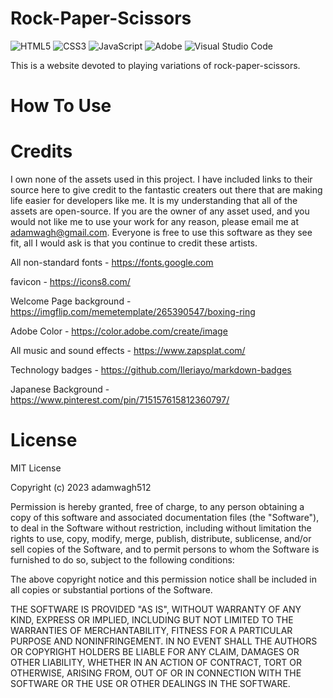 # Rock-Paper-Scissors
![HTML5](https://img.shields.io/badge/html5-%23E34F26.svg?style=for-the-badge&logo=html5&logoColor=white)
![CSS3](https://img.shields.io/badge/css3-%231572B6.svg?style=for-the-badge&logo=css3&logoColor=white)
![JavaScript](https://img.shields.io/badge/javascript-%23323330.svg?style=for-the-badge&logo=javascript&logoColor=%23F7DF1E)
![Adobe](https://img.shields.io/badge/adobe-%23FF0000.svg?style=for-the-badge&logo=adobe&logoColor=white)
![Visual Studio Code](https://img.shields.io/badge/Visual%20Studio%20Code-0078d7.svg?style=for-the-badge&logo=visual-studio-code&logoColor=white)


This is a website devoted to playing variations of rock-paper-scissors.

# How To Use

# Credits
I own none of the assets used in this project. I have included links to their source here to give credit to the fantastic creaters out there that are making life easier for developers like me. It is my understanding that all of the assets are open-source. If you are the owner of any asset used, and you would not like me to use your work for any reason, please email me at adamwagh@gmail.com. Everyone is free to use this software as they see fit, all I would ask is that you continue to credit these artists.

All non-standard fonts - https://fonts.google.com

favicon - https://icons8.com/

Welcome Page background - https://imgflip.com/memetemplate/265390547/boxing-ring

Adobe Color - https://color.adobe.com/create/image

All music and sound effects - https://www.zapsplat.com/

Technology badges - https://github.com/Ileriayo/markdown-badges

Japanese Background - https://www.pinterest.com/pin/715157615812360797/

# License
MIT License

Copyright (c) 2023 adamwagh512

Permission is hereby granted, free of charge, to any person obtaining a copy
of this software and associated documentation files (the "Software"), to deal
in the Software without restriction, including without limitation the rights
to use, copy, modify, merge, publish, distribute, sublicense, and/or sell
copies of the Software, and to permit persons to whom the Software is
furnished to do so, subject to the following conditions:

The above copyright notice and this permission notice shall be included in all
copies or substantial portions of the Software.

THE SOFTWARE IS PROVIDED "AS IS", WITHOUT WARRANTY OF ANY KIND, EXPRESS OR
IMPLIED, INCLUDING BUT NOT LIMITED TO THE WARRANTIES OF MERCHANTABILITY,
FITNESS FOR A PARTICULAR PURPOSE AND NONINFRINGEMENT. IN NO EVENT SHALL THE
AUTHORS OR COPYRIGHT HOLDERS BE LIABLE FOR ANY CLAIM, DAMAGES OR OTHER
LIABILITY, WHETHER IN AN ACTION OF CONTRACT, TORT OR OTHERWISE, ARISING FROM,
OUT OF OR IN CONNECTION WITH THE SOFTWARE OR THE USE OR OTHER DEALINGS IN THE
SOFTWARE.
